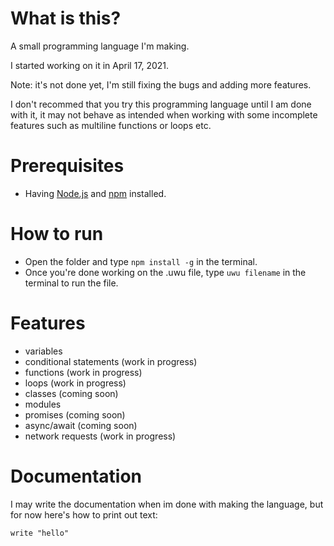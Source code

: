 # What is this?

A small programming language I'm making.

I started working on it in April 17, 2021.

Note: it's not done yet, I'm still fixing the bugs and adding more features.

I don't recommed that you try this programming language until I am done with it, it may not behave as intended when working with some incomplete features such as multiline functions or loops etc.

# Prerequisites

- Having [Node.js](https://nodejs.org/en/) and [npm](https://www.npmjs.com/) installed.

# How to run

- Open the folder and type `npm install -g` in the terminal.
- Once you're done working on the .uwu file, type `uwu filename` in the terminal to run the file.

# Features

- variables
- conditional statements (work in progress)
- functions (work in progress)
- loops (work in progress)
- classes (coming soon)
- modules
- promises (coming soon)
- async/await (coming soon)
- network requests (work in progress)

# Documentation

I may write the documentation when im done with making the language, but for now here's how to print out text:

```
write "hello"
```